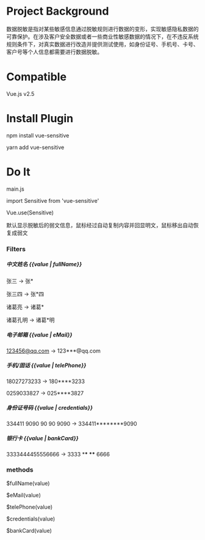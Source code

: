 # Project Background

数据脱敏是指对某些敏感信息通过脱敏规则进行数据的变形，实现敏感隐私数据的可靠保护。在涉及客户安全数据或者一些商业性敏感数据的情况下，在不违反系统规则条件下，对真实数据进行改造并提供测试使用，如身份证号、手机号、卡号、客户号等个人信息都需要进行数据脱敏。

# Compatible

Vue.js v2.5

# Install Plugin

npm install vue-sensitive

yarn add vue-sensitive

# Do It

main.js

import Sensitive from 'vue-sensitive'

Vue.use(Sensitive)

默认显示脱敏后的弱文信息，鼠标经过自动复制内容并回显明文，鼠标移出自动恢复成弱文

<sensitive val="value" category="name|phone|email|card|bank"/>

### Filters

##### 中文姓名 {{value | fullName}}

张三 -> 张\*

张三四 -> 张\*四

诸葛亮 -> 诸葛\*

诸葛孔明 -> 诸葛\*明

##### 电子邮箱 {{value | eMail}}

123456@qq.com -> 123\*\*\*@qq.com

##### 手机/固话 {{value | telePhone}}

18027273233 -> 180\*\*\*\*3233

0259033827 -> 025\*\*\*\*3827

##### 身份证号码 {{value | credentials}}

334411 9090 90 90 9090 -> 334411**\*\*\*\***9090

##### 银行卡 {{value | bankCard}}

3333444455556666 -> 3333 \***\* \*\*** 6666

### methods

$fullName(value)

$eMail(value)

$telePhone(value)

$credentials(value)

$bankCard(value)

